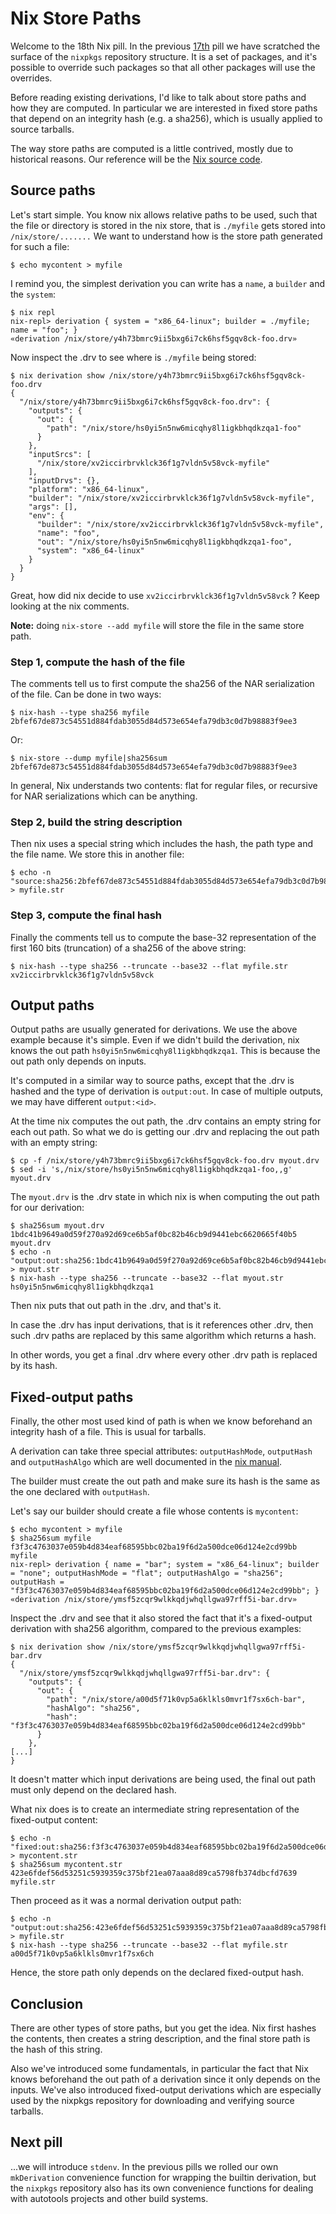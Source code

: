 # Nix Store Paths

Welcome to the 18th Nix pill. In the previous
[17th](17-nixpkgs-overriding-packages.md) pill we have scratched the surface
of the `nixpkgs` repository structure. It is a set of packages, and
it's possible to override such packages so that all other packages will
use the overrides.

Before reading existing derivations, I'd like to talk about store paths
and how they are computed. In particular we are interested in fixed
store paths that depend on an integrity hash (e.g. a sha256), which is
usually applied to source tarballs.

The way store paths are computed is a little contrived, mostly due to
historical reasons. Our reference will be the [Nix source
code](https://github.com/NixOS/nix/blob/07f992a74b64f4376d5b415d0042babc924772f3/src/libstore/store-api.cc#L197).

## Source paths

Let's start simple. You know nix allows relative paths to be used, such
that the file or directory is stored in the nix store, that is
`./myfile` gets stored into `/nix/store/.......` We want to understand
how is the store path generated for such a file:

    $ echo mycontent > myfile

I remind you, the simplest derivation you can write has a `name`, a
`builder` and the `system`:

    $ nix repl
    nix-repl> derivation { system = "x86_64-linux"; builder = ./myfile; name = "foo"; }
    «derivation /nix/store/y4h73bmrc9ii5bxg6i7ck6hsf5gqv8ck-foo.drv»

Now inspect the .drv to see where is `./myfile` being stored:

```
$ nix derivation show /nix/store/y4h73bmrc9ii5bxg6i7ck6hsf5gqv8ck-foo.drv
{
  "/nix/store/y4h73bmrc9ii5bxg6i7ck6hsf5gqv8ck-foo.drv": {
    "outputs": {
      "out": {
        "path": "/nix/store/hs0yi5n5nw6micqhy8l1igkbhqdkzqa1-foo"
      }
    },
    "inputSrcs": [
      "/nix/store/xv2iccirbrvklck36f1g7vldn5v58vck-myfile"
    ],
    "inputDrvs": {},
    "platform": "x86_64-linux",
    "builder": "/nix/store/xv2iccirbrvklck36f1g7vldn5v58vck-myfile",
    "args": [],
    "env": {
      "builder": "/nix/store/xv2iccirbrvklck36f1g7vldn5v58vck-myfile",
      "name": "foo",
      "out": "/nix/store/hs0yi5n5nw6micqhy8l1igkbhqdkzqa1-foo",
      "system": "x86_64-linux"
    }
  }
}
```

Great, how did nix decide to use `xv2iccirbrvklck36f1g7vldn5v58vck` ?
Keep looking at the nix comments.

**Note:** doing `nix-store --add myfile` will store the file in the same
store path.

### Step 1, compute the hash of the file

The comments tell us to first compute the sha256 of the NAR
serialization of the file. Can be done in two ways:

    $ nix-hash --type sha256 myfile
    2bfef67de873c54551d884fdab3055d84d573e654efa79db3c0d7b98883f9ee3

Or:

    $ nix-store --dump myfile|sha256sum
    2bfef67de873c54551d884fdab3055d84d573e654efa79db3c0d7b98883f9ee3

In general, Nix understands two contents: flat for regular files, or
recursive for NAR serializations which can be anything.

### Step 2, build the string description

Then nix uses a special string which includes the hash, the path type
and the file name. We store this in another file:

    $ echo -n "source:sha256:2bfef67de873c54551d884fdab3055d84d573e654efa79db3c0d7b98883f9ee3:/nix/store:myfile" > myfile.str

### Step 3, compute the final hash

Finally the comments tell us to compute the base-32 representation of
the first 160 bits (truncation) of a sha256 of the above string:

    $ nix-hash --type sha256 --truncate --base32 --flat myfile.str
    xv2iccirbrvklck36f1g7vldn5v58vck

## Output paths

Output paths are usually generated for derivations. We use the above
example because it's simple. Even if we didn't build the derivation,
nix knows the out path `hs0yi5n5nw6micqhy8l1igkbhqdkzqa1`. This is
because the out path only depends on inputs.

It's computed in a similar way to source paths, except that the .drv is
hashed and the type of derivation is `output:out`. In case of multiple
outputs, we may have different `output:<id>`.

At the time nix computes the out path, the .drv contains an empty string
for each out path. So what we do is getting our .drv and replacing the
out path with an empty string:

    $ cp -f /nix/store/y4h73bmrc9ii5bxg6i7ck6hsf5gqv8ck-foo.drv myout.drv
    $ sed -i 's,/nix/store/hs0yi5n5nw6micqhy8l1igkbhqdkzqa1-foo,,g' myout.drv

The `myout.drv` is the .drv state in which nix is when computing the out
path for our derivation:

    $ sha256sum myout.drv
    1bdc41b9649a0d59f270a92d69ce6b5af0bc82b46cb9d9441ebc6620665f40b5  myout.drv
    $ echo -n "output:out:sha256:1bdc41b9649a0d59f270a92d69ce6b5af0bc82b46cb9d9441ebc6620665f40b5:/nix/store:foo" > myout.str
    $ nix-hash --type sha256 --truncate --base32 --flat myout.str
    hs0yi5n5nw6micqhy8l1igkbhqdkzqa1

Then nix puts that out path in the .drv, and that's it.

In case the .drv has input derivations, that is it references other
.drv, then such .drv paths are replaced by this same algorithm which
returns a hash.

In other words, you get a final .drv where every other .drv path is
replaced by its hash.

## Fixed-output paths

Finally, the other most used kind of path is when we know beforehand an
integrity hash of a file. This is usual for tarballs.

A derivation can take three special attributes: `outputHashMode`,
`outputHash` and `outputHashAlgo` which are well documented in the [nix
manual](https://nixos.org/manual/nix/stable/expressions/advanced-attributes.html).

The builder must create the out path and make sure its hash is the same
as the one declared with `outputHash`.

Let's say our builder should create a file whose contents is
`mycontent`:

    $ echo mycontent > myfile
    $ sha256sum myfile
    f3f3c4763037e059b4d834eaf68595bbc02ba19f6d2a500dce06d124e2cd99bb  myfile
    nix-repl> derivation { name = "bar"; system = "x86_64-linux"; builder = "none"; outputHashMode = "flat"; outputHashAlgo = "sha256"; outputHash = "f3f3c4763037e059b4d834eaf68595bbc02ba19f6d2a500dce06d124e2cd99bb"; }
    «derivation /nix/store/ymsf5zcqr9wlkkqdjwhqllgwa97rff5i-bar.drv»

Inspect the .drv and see that it also stored the fact that it's a
fixed-output derivation with sha256 algorithm, compared to the previous
examples:

```
$ nix derivation show /nix/store/ymsf5zcqr9wlkkqdjwhqllgwa97rff5i-bar.drv
{
  "/nix/store/ymsf5zcqr9wlkkqdjwhqllgwa97rff5i-bar.drv": {
    "outputs": {
      "out": {
        "path": "/nix/store/a00d5f71k0vp5a6klkls0mvr1f7sx6ch-bar",
        "hashAlgo": "sha256",
        "hash": "f3f3c4763037e059b4d834eaf68595bbc02ba19f6d2a500dce06d124e2cd99bb"
      }
    },
[...]
}
```

It doesn't matter which input derivations are being used, the final out
path must only depend on the declared hash.

What nix does is to create an intermediate string representation of the
fixed-output content:

    $ echo -n "fixed:out:sha256:f3f3c4763037e059b4d834eaf68595bbc02ba19f6d2a500dce06d124e2cd99bb:" > mycontent.str
    $ sha256sum mycontent.str 
    423e6fdef56d53251c5939359c375bf21ea07aaa8d89ca5798fb374dbcfd7639  myfile.str

Then proceed as it was a normal derivation output path:

    $ echo -n "output:out:sha256:423e6fdef56d53251c5939359c375bf21ea07aaa8d89ca5798fb374dbcfd7639:/nix/store:bar" > myfile.str
    $ nix-hash --type sha256 --truncate --base32 --flat myfile.str
    a00d5f71k0vp5a6klkls0mvr1f7sx6ch

Hence, the store path only depends on the declared fixed-output hash.

## Conclusion

There are other types of store paths, but you get the idea. Nix first
hashes the contents, then creates a string description, and the final
store path is the hash of this string.

Also we've introduced some fundamentals, in particular the fact that
Nix knows beforehand the out path of a derivation since it only depends
on the inputs. We've also introduced fixed-output derivations which are
especially used by the nixpkgs repository for downloading and verifying
source tarballs.

## Next pill

...we will introduce `stdenv`. In the previous pills we rolled our own
`mkDerivation` convenience function for wrapping the builtin derivation,
but the `nixpkgs` repository also has its own convenience functions for
dealing with autotools projects and other build systems.
